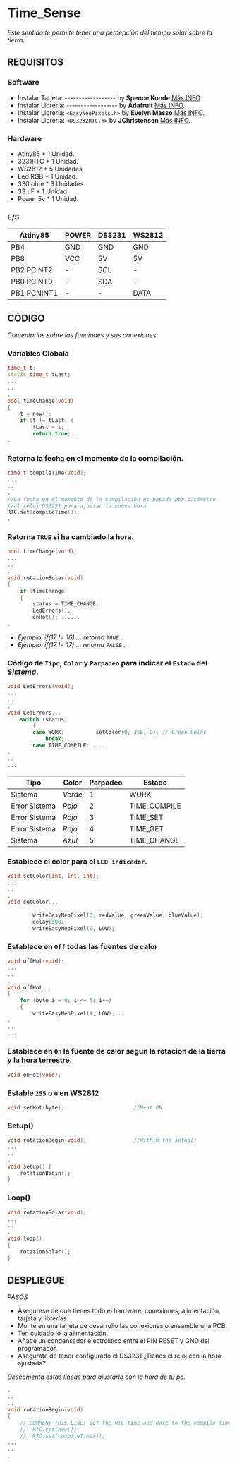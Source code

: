 # Time_Sense

_Este sentido te permite tener una percepción del tiempo solar sobre la tierra._



## REQUISITOS

### Software
* Instalar	Tarjeta:	------------------	by **Spence Konde**		[Más INFO](https://github.com/SpenceKonde/ATTinyCore).
* Instalar	Librería:	------------------	by **Adafruit**			[Más INFO](https://github.com/adafruit/Adafruit_NeoPixel).
* Instalar	Librería:	`<EasyNeoPixels.h>`	by **Evelyn Masso**		[Más INFO](https://github.com/outofambit/easy-neopixels).
* Instalar	Librería:	`<DS3232RTC.h>`		by **JChristensen**		[Más INFO](https://github.com/JChristensen/DS3232RTC).

### Hardware
* Atiny85	* 1	Unidad.
* 3231RTC	* 1 Unidad.
* WS2812	* 5 Unidades.
* Led RGB	* 1 Unidad.
* 330 ohm	* 3 Unidades.
* 33 uF		* 1 Unidad.
* Power 5v	* 1 Unidad.

### E/S
|	Attiny85	|		POWER		|		DS3231		|		WS2812		|			
|		----	|		----		|		----		|		----		|
|	PB4			|		GND			|		GND			|		GND			|
|	PB8			|		VCC			|		5V			|		5V			|
|	PB2	PCINT2	|		-			|		SCL			|		-			|
|	PB0 PCINT0	|		-			|		SDA			|		-			|
|	PB1 PCNINT1	|		-			|		-			|		DATA		|




## CÓDIGO
_Comentarios sobre las funciones y sus conexiones._

### Variables Globala
``` c++
time_t t;
static time_t tLast;
...
..
.
bool timeChange(void)
{
	t = now();
	if (t != tLast) {
		tLast = t;
		return true;...
.
```


### Retorna la fecha en el momento de la compilación.
``` c++
time_t compileTime(void);
...
..
.
//La fecha en el momento de la compilación es pasada por parámetro
//al reloj DS3231 para ajustar la nueva hora.
RTC.set(compileTime());   
.
```



### Retorna ```TRUE``` si ha cambiado la hora.
``` c++
bool timeChange(void);
...
..
.
void rotationSolar(void) 
{
	if (timeChange)
	{
		status = TIME_CHANGE;
		LedErrors();
		onHot(); ......
.
```
* _Ejemplo: if(17 != 16) ... retorna `TRUE` ._
* _Ejemplo: if(17 != 17) ... retorna `FALSE` ._



### Código de `Tipo`, `Color` y `Parpadeo` para indicar el `Estado` del *Sistema*.
``` c++
void LedErrors(void);
...
..
.
void LedErrors...
	switch (status)
		{
		case WORK:			setColor(0, 255, 0); // Green Color
			break;
		case TIME_COMPILE: ....
.
..
...
```
|	 Tipo				|	 Color		|		 Parpadeo	|		Estado		|
|	  ----				|	----		|		----		|		----		|
|	  Sistema			|	_Verde_		|			1		|		WORK		|
|	 Error Sistema		|	_Rojo_		|			2		|	TIME_COMPILE	|
|	 Error Sistema		|	_Rojo_		|			3		|	TIME_SET		|
|	 Error Sistema		|	_Rojo_		|			4		|	TIME_GET		|
|	  Sistema			|	_Azul_		|			5		|	TIME_CHANGE		|



###	Establece el color para el `LED indicador`.
``` c++
void setColor(int, int, int);
...
..
.
void setColor...
	    ..
		writeEasyNeoPixel(0, redValue, greenValue, blueValue);
		delay(500);
		writeEasyNeoPixel(0, LOW);
```



### Establece en `Off` todas las fuentes de calor
``` c++
void offHot(void);
...
..
.
void offHot...
{
	for (byte i = 0; i <= 5; i++)
	{
		writeEasyNeoPixel(i, LOW);...
.
..
...
```

### Establece en `On` la fuente de calor segun la rotacion de la tierra y la hora terrestre.
``` c++
void onHot(void);
```

### Estable `255` o `0` en WS2812
``` c++
void setHot(byte);						//Heat ON
```

### Setup()
``` c++
void rotationBegin(void);				//Within the setup()
...
..
.
void setup() {	
	rotationBegin();
}
```

### Loop()
``` c++
void rotationSolar(void);
...
..
.
void loop() 
{
	rotationSolar();
}
 ```



## DESPLIEGUE
*PASOS*
* Asegurese de que tienes todo el hardware, conexiones, alimentación, tarjeta y librerías. 
* Monte en una tarjeta de desarrollo las conexiones o ensamble una PCB.
* Ten cuidado lo la alimentación.
* Añade un condensador electrolitico entre el PIN RESET y GND del programador.
* Asegurate de tener configurado el DS3231 ¿Tienes el reloj con la hora ajustada?

_Descomenta estas líneas para ajustarlo con la hora de tu pc._
``` c++
.
..
..
void rotationBegin(void)
{
	// COMMENT THIS LINE! set the RTC time and date to the compile time
	//	RTC.set(now());
	//	RTC.set(compileTime()); 
...
..
.
```
